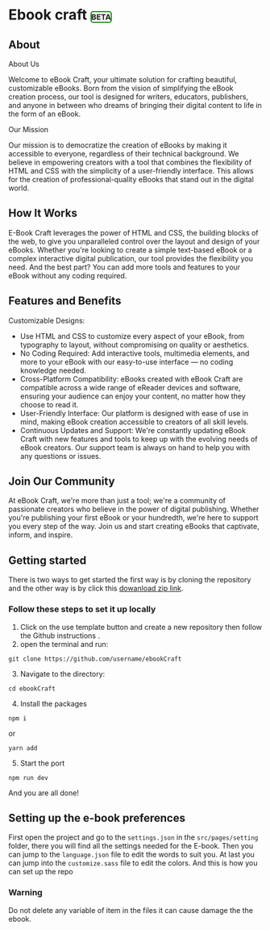 # Ebook craft <Span style="font-size:15px; border:green 2px solid ; border-radius:5px">BETA</span>

## About
About Us

Welcome to eBook Craft, your ultimate solution for crafting beautiful, customizable eBooks. Born from the vision of simplifying the eBook creation process, our tool is designed for writers, educators, publishers, and anyone in between who dreams of bringing their digital content to life in the form of an eBook.

Our Mission

Our mission is to democratize the creation of eBooks by making it accessible to everyone, regardless of their technical background. We believe in empowering creators with a tool that combines the flexibility of HTML and CSS with the simplicity of a user-friendly interface. This allows for the creation of professional-quality eBooks that stand out in the digital world.

## How It Works

E-Book Craft leverages the power of HTML and CSS, the building blocks of the web, to give you unparalleled control over the layout and design of your eBooks. Whether you're looking to create a simple text-based eBook or a complex interactive digital publication, our tool provides the flexibility you need. And the best part? You can add more tools and features to your eBook without any coding required.

## Features and Benefits

Customizable Designs: 

- Use HTML and CSS to customize every aspect of your eBook, from typography to layout, without compromising on quality or aesthetics.
- No Coding Required: Add interactive tools, multimedia elements, and more to your eBook with our easy-to-use interface — no coding knowledge needed.
- Cross-Platform Compatibility: eBooks created with eBook Craft are compatible across a wide range of eReader devices and software, ensuring your audience can enjoy your content, no matter how they choose to read it.
- User-Friendly Interface: Our platform is designed with ease of use in mind, making eBook creation accessible to creators of all skill levels.
- Continuous Updates and Support: We're constantly updating eBook Craft with new features and tools to keep up with the evolving needs of eBook creators. Our support team is always on hand to help you with any questions or issues.

## Join Our Community

At eBook Craft, we're more than just a tool; we're a community of passionate creators who believe in the power of digital publishing. Whether you're publishing your first eBook or your hundredth, we're here to support you every step of the way. Join us and start creating eBooks that captivate, inform, and inspire.

## Getting started

There is two ways to get started the first way is by cloning the repository and the other way is by click this <a href="https://github.com/Bashamega/ebookCraft/archive/refs/heads/master.zip"> dowanload zip link</a>.  

### Follow these steps to set it up locally
1. Click on the use template button and create a new repository then follow the Github instructions	.
2. open the terminal and run:
```
git clone https://github.com/username/ebookCraft
```
3.  Navigate to the directory:
```
cd ebookCraft
```
4. Install the packages
```
npm i
```
or
```
yarn add
```
5. Start the port
```
npm run dev
```
And you are all done!

## Setting up the e-book preferences
First open the project and go to the `settings.json` in the `src/pages/setting`  folder, there you will find all the settings needed for the E-book.
Then you can jump to the `language.json` file to edit the words to suit you.
At last you can jump into the `customize.sass` file to edit the colors.
And this is how you can set up the repo
<div style="borderred 1px solid; border-radius:10px;">
<h3>Warning</h3>
<p>Do not delete any variable of item in the files it can cause damage the the ebook.</p>
</div>
